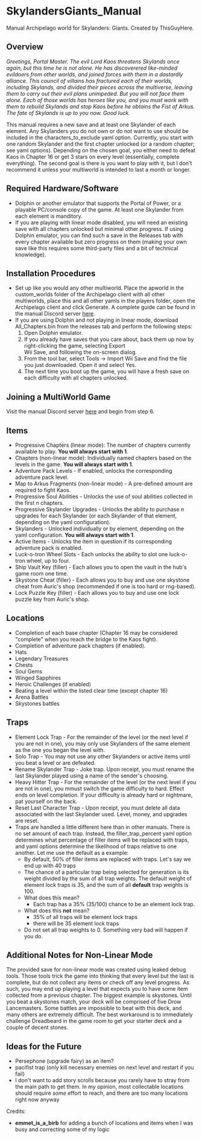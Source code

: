 # SkylandersGiants_Manual
Manual Archipelago world for Skylanders: Giants. Created by ThisGuyHere.

## Overview
*Greetings, Portal Master. The evil Lord Kaos threatens Skylands once again, but this time he is not alone. He has discoverered like-minded evildoers from other worlds, and joined forces with them in a dastardly alliance. This council of villains has fractured each of their worlds, including Skylands, and divided their pieces across the multiverse, leaving them to carry out their evil plans unimpeded. But you will not face them alone. Each of those worlds has heroes like you, and you must work with them to rebuild Skylands and stop Kaos before he obtains the Fist of Arkus. The fate of Skylands is up to you now. Good luck.*

This manual requires a new save and at least one Skylander of each element. Any Skylanders you do not own or do not want to use should be included in the characters_to_exclude yaml option. Currently, you start with one random Skylander and the first chapter unlocked (or a random chapter; see yaml options). Depending on the chosen goal, you either need to defeat Kaos in Chapter 16 or get 3 stars on every level (essentially, complete everything). The second goal is there is you want to play with it, but I don't recommend it unless your multiworld is intended to last a month or longer.

## Required Hardware/Software

- Dolphin or another emulator that supports the Portal of Power, or a playable PC/console copy of the game. At least one Skylander from each element is manditory.
- If you are playing with linear mode disabled, you will need an existing save with all chapters unlocked but minimal other progress. If using Dolphin emulator, you can find such a save in the Releases tab with every chapter available but zero progress on them (making your own save like this requires some third-party files and a bit of technical knowledge).

## Installation Procedures

- Set up like you would any other multiworld. Place the apworld in the custom_worlds folder of the Archipelago client with all other multiworlds, place this and all other yamls in the players folder, open the Archipelago client and click Generate. A complete guide can be found in the manual Discord server <a href=https://discord.com/channels/1097532591650910289/1163846227570462820/1163846227570462820>here</a>.
- If you are using Dolphin and not playing in linear mode, download All_Chapters.bin from the releases tab and perform the following steps:
  1. Open Dolphin emulator.
  2. If you already have saves that you care about, back them up now by right-clicking the game, selecting Export\
Wii Save, and following the on-screen dialog. 
  3. From the tool bar, select Tools → Import Wii Save and find the file you just downloaded. Open it and select Yes.
  4. The next time you boot up the game, you will have a fresh save on each difficulty with all chapters unlocked. 

## Joining a MultiWorld Game

Visit the manual Discord server <a href=https://discord.com/channels/1097532591650910289/1163846227570462820/1163846227570462820>here</a> and begin from step 6.



## Items
* Progressive Chapters (linear mode): The number of chapters currently available to play. **You will always start with 1**.
* Chapters (non-linear mode): Individually named chapters based on the levels in the game. **You will always start with 1**.
* Adventure Pack Levels - If enabled, unlocks the corresponding adventure pack level.
* Map to Arkus Fragments (non-linear mode) - A pre-defined amount are required to fight Kaos.
* Progressive Soul Abilities - Unlocks the use of soul abilities collected in the first *n* chapters.
* Progressive Skylander Upgrades - Unlocks the ability to purchase *n* upgrades for each Skylander (or each Skylander of that element, depending on the yaml configuration).
* Skylanders - Unlocked individually or by element, depending on the yaml configuration. **You will always start with 1**.
* Active Items - Unlocks the item in question if its corresponding adventure pack is enabled.
* Luck-o-tron Wheel Slots - Each unlocks the ability to slot one luck-o-tron wheel, up to four.
* Ship Vault Key (filler) - Each allows you to open the vault in the hub's game room one time.
* Skystone Cheat (filler) - Each allows you to buy and use one skystone cheat from Auric's shop (recommended if one is too hard or rng-based).
* Lock Puzzle Key (filler) - Each allows you to buy and use one lock puzzle key from Auric's shop.

## Locations
* Completion of each base chapter (Chapter 16 may be considered "complete" when you reach the bridge to the Kaos fight).
* Completion of adventure pack chapters (if enabled).
* Hats
* Legendary Treasures
* Chests
* Soul Gems
* Winged Sapphires
* Heroic Challenges (if enabled)
* Beating a level within the listed clear time (except chapter 16)
* Arena Battles
* Skystones battles

## Traps
* Element Lock Trap - For the remainder of the level (or the next level if you are not in one), you may only use Skylanders of the same element as the one you began the level with.
* Solo Trap - You may not use any other Skylanders or active items until you beat a level or are defeated. 
* Rename Skylander Trap - Joke trap. Upon receipt, you must rename the last Skylander played using a name of the sender's choosing.
* Heavy Hitter Trap - For the remainder of the level (or the next level if you are not in one), you mmust switch the game difficulty to hard. Effect ends on level completion. If your difficulty is already hard or nightmare, pat yourself on the back.
* Reset Last Character Trap - Upon receipt, you must delete all data associated with the last Skylander used. Level, money, and upgrades are reset.
* Traps are handled a little different here than in other manuals. There is no set amount of each trap. Instead, the filler_trap_percent yaml option determines what percentage of filler items will be replaced with traps, and yaml options determine the likelihood of traps relative to one another. Let me use the default as a example:
  * By default, 50% of filler items are replaced with traps. Let's say we end up with 40 traps
  * The chance of a particular trap being selected for generation is its weight divided by the sum of all trap weights. The default weight of element lock traps is 35, and the sum of all **default** trap weights is 100. 
  * What does this mean?
    * Each trap has a 35% (35/100) chance to be an element lock trap. 
  * What does this **not** mean?
    * 35% of all traps will be element lock traps
    * there will be 35 element lock traps
  * Do not set all trap weights to 0. Something very bad will happen if you do.

## Additional Notes for Non-Linear Mode
The provided save for non-linear mode was created using leaked debug tools. Those tools trick the game into thinking that every level but the last is complete, but do not collect any items or check off any level progress. As such, you may end up playing a level that expects you to have some item collected from a previous chapter. The biggest example is skystones. Until you beat a skystones match, your deck will be comprised of five Drow Lancemasters. Some battles are impossible to beat with this deck, and many others are extremely difficult. The best workaround is to immediately challenge Dreadbeard in the game room to get your starter deck and a couple of decent stones.

## Ideas for the Future
* Persephone (upgrade fairy) as an item?
* pacifist trap (only kill necessary enemies on next level and restart if you fail)
* I don't want to add story scrolls because you rarely have to stray from the main path to get them. In my opinion, most collectable locations should require *some* effort to reach, and there are too many locations right now anyway

Credits:
* **emmet_is_a_birb** for adding a bunch of locations and items when I was busy and correcting some of my logic